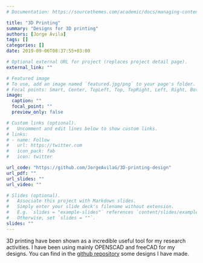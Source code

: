 ```yaml
---
# Documentation: https://sourcethemes.com/academic/docs/managing-content/

title: "3D Printing"
summary: "Designs for 3D printing"
authors: [Jorge Ávila]
tags: []
categories: []
date: 2019-09-06T08:37:55+03:00

# Optional external URL for project (replaces project detail page).
external_link: ""

# Featured image
# To use, add an image named `featured.jpg/png` to your page's folder.
# Focal points: Smart, Center, TopLeft, Top, TopRight, Left, Right, BottomLeft, Bottom, BottomRight.
image:
  caption: ""
  focal_point: ""
  preview_only: false

# Custom links (optional).
#   Uncomment and edit lines below to show custom links.
# links:
# - name: Follow
#   url: https://twitter.com
#   icon_pack: fab
#   icon: twitter

url_code: "https://github.com/JorgeAvilaG/3D-printing-design"
url_pdf: ""
url_slides: ""
url_video: ""

# Slides (optional).
#   Associate this project with Markdown slides.
#   Simply enter your slide deck's filename without extension.
#   E.g. `slides = "example-slides"` references `content/slides/example-slides.md`.
#   Otherwise, set `slides = ""`.
slides: ""
---
```

3D printing have been shown as a incredible useful tool for my research activities. I have been using mainly OPENSCAD and freeCAD for my designs. You can find in the [github repository](https://github.com/JorgeAvilaG/3D-printing-design) some designs I have made.
